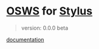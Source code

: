 # [OSWS](https://github.com/OSWS) for [Stylus](http://learnboost.github.io/stylus/)
> version: 0.0.0 beta

[documentation](https://github.com/OSWS/OSWS-Stylus/wiki)
